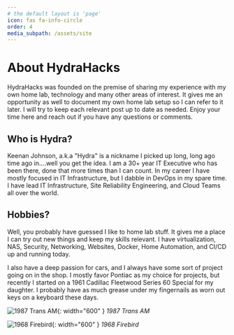 ```yaml
---
# the default layout is 'page'
icon: fas fa-info-circle
order: 4
media_subpath: /assets/site
---
```


# About HydraHacks
HydraHacks was founded on the premise of sharing my experience with my own home lab, technology and many other areas of interest. It gives me an opportunity as well to document my own home lab setup so I can refer to it later. I will try to keep each relevant post up to date as needed. Enjoy your time here and reach out if you have any questions or comments.

## Who is Hydra?
Keenan Johnson, a.k.a "Hydra" is a nickname I picked up long, long ago time ago in....well you get the idea. I am a 30+ year IT Executive who has been there, done that more times than I can count. In my career I have mostly focused in IT Infrastructure, but I dabble in DevOps in my spare time. I have lead IT Infrastructure, Site Reliability Engineering, and Cloud Teams all over the world.

## Hobbies?
Well, you probably have guessed I like to home lab stuff. It gives me a place I can try out new things and keep my skills relevant. I have virtualization, NAS, Security, Networking, Websites, Docker, Home Automation, and CI/CD up and running today.

I also have a deep passion for cars, and I always have some sort of project going on in the shop. I mostly favor Pontiac as my choice for projects, but recently I started on a 1961 Cadillac Fleetwood Series 60 Special for my daughter. I probably have as much grease under my fingernails as worn out keys on a keyboard these days.

![1987 Trans AM](/87ta.jpg){: width="600" }
_1987 Trans AM_


![1968 Firebird](/68fbc.jpg){: width="600" }
_1968 Firebird_
